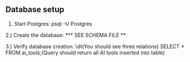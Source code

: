 ## Database setup

1. Start Postgres:
    psql -U Postgres

2.) Create the database: 
    *** SEE SCHEMA FILE **

3.) Verify database creation:
  \dt(You should see three relations)
  SELECT * FROM ai_tools;(Query should return all AI tools inserted into table)

